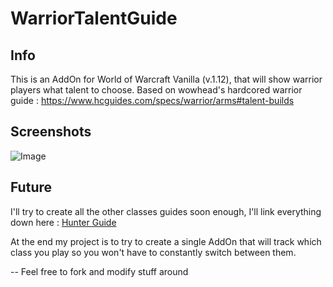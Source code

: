 # WarriorTalentGuide
## Info
This is an AddOn for World of Warcraft Vanilla (v.1.12), that will show warrior players what talent to choose.
Based on wowhead's hardcored warrior guide : https://www.hcguides.com/specs/warrior/arms#talent-builds

## Screenshots
![Image](https://github.com/user-attachments/assets/721d38c9-a613-44b6-a996-c4b8c0c92af2)

## Future
I'll try to create all the other classes guides soon enough, I'll link everything down here :
[Hunter Guide](https://github.com/rmarc29/HunterTalentGuide)

At the end my project is to try to create a single AddOn that will track which class you play so you won't have to constantly switch between them.

-- Feel free to fork and modify stuff around
